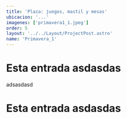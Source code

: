 ```yaml
---
title: 'Plaza: juegos, mastil y mesas'
ubicacion: '...'
imagenes: ['primavera1_1.jpeg']
order: 5
layout: '../../Layout/ProjectPost.astro'
name: 'Primavera_1'
---
```


# Esta entrada asdasdas

adsasdasd

# Esta entrada asdasdas


